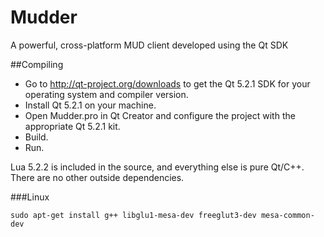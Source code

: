 Mudder
======

A powerful, cross-platform MUD client developed using the Qt SDK


##Compiling
* Go to http://qt-project.org/downloads to get the Qt 5.2.1 SDK for your operating system and compiler version.
* Install Qt 5.2.1 on your machine.
* Open Mudder.pro in Qt Creator and configure the project with the appropriate Qt 5.2.1 kit.
* Build.
* Run.

Lua 5.2.2 is included in the source, and everything else is pure Qt/C++. There are no other outside dependencies.

###Linux
```
sudo apt-get install g++ libglu1-mesa-dev freeglut3-dev mesa-common-dev
```
